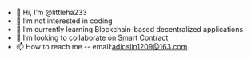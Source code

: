- 👋 Hi, I’m @littleha233
- 👀 I’m not interested in coding
- 🌱 I’m currently learning Blockchain-based decentralized applications
- 💞️ I’m looking to collaborate on Smart Contract 
- 📫 How to reach me -- email:adioslin1209@163.com

<!---
littleha233/littleha233 is a ✨ special ✨ repository because its `README.md` (this file) appears on your GitHub profile.
You can click the Preview link to take a look at your changes.
--->
